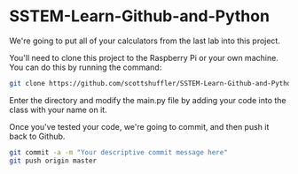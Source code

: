 # SSTEM-Learn-Github-and-Python 

We're going to put all of your calculators from the last lab into this project. 

You'll need to clone this project to the Raspberry Pi or your own machine. You can do this by running the command: 
``` bash
git clone https://github.com/scottshuffler/SSTEM-Learn-Github-and-Python.git
```

Enter the directory and modify the main.py file by adding your code into the class with your name on it. 

Once you've tested your code, we're going to commit, and then push it back to Github. 
``` bash
git commit -a -m "Your descriptive commit message here"
git push origin master
```
